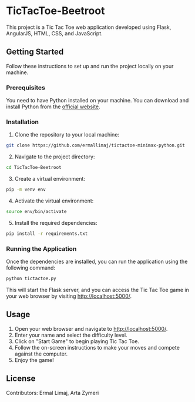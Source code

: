 # TicTacToe-Beetroot

This project is a Tic Tac Toe web application developed using Flask, AngularJS, HTML, CSS, and JavaScript.

## Getting Started

Follow these instructions to set up and run the project locally on your machine.

### Prerequisites

You need to have Python installed on your machine. You can download and install Python from the [official website](https://www.python.org/).

### Installation

1. Clone the repository to your local machine:

```bash
git clone https://github.com/ermallimaj/tictactoe-minimax-python.git
```

2. Navigate to the project directory:

```bash
cd TicTacToe-Beetroot
```

3. Create a virtual environment:

```bash
pip -m venv env
```

4. Activate the virtual environment:

```bash
source env/bin/activate
```

5. Install the required dependencies:

```bash
pip install -r requirements.txt
```

### Running the Application

Once the dependencies are installed, you can run the application using the following command:

```bash
python tictactoe.py
```

This will start the Flask server, and you can access the Tic Tac Toe game in your web browser by visiting [http://localhost:5000/](http://localhost:5000/).

## Usage

1. Open your web browser and navigate to [http://localhost:5000/](http://localhost:5000/).
2. Enter your name and select the difficulty level.
3. Click on "Start Game" to begin playing Tic Tac Toe.
4. Follow the on-screen instructions to make your moves and compete against the computer.
5. Enjoy the game!

## License

Contributors: Ermal Limaj, Arta Zymeri
